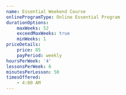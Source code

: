 ```yaml
---
name: Essential Weekend Course
onlineProgramType: Online Essential Program
durationOptions:
    maxWeeks: 52
    exceedMaxWeeks: true
    minWeeks: 1
priceDetails:
    price: 85
    payPeriod: weekly
hoursPerWeek: '4'
lessonsPerWeek: 6
minutesPerLesson: 50
timesOffered:
    - 4:00 AM
---
```

